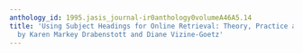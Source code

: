 ```yaml
---
anthology_id: 1995.jasis_journal-ir0anthology0volumeA46A5.14
title: 'Using Subject Headings for Online Retrieval: Theory, Practice and Potential,
  by Karen Markey Drabenstott and Diane Vizine-Goetz'
---
```

